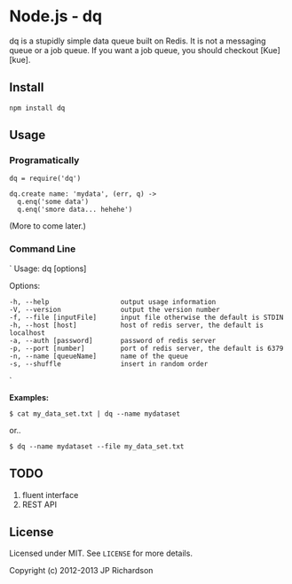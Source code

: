 Node.js - dq
============

dq is a stupidly simple data queue built on Redis. It is not a messaging queue or a job queue. If you want a job queue, you should checkout [Kue][kue].



Install
-------

    npm install dq



Usage
-----

### Programatically

    dq = require('dq')

    dq.create name: 'mydata', (err, q) ->
      q.enq('some data')
      q.enq('smore data... hehehe')

(More to come later.)


### Command Line

`
  Usage: dq [options]

  Options:

    -h, --help                  output usage information
    -V, --version               output the version number
    -f, --file [inputFile]      input file otherwise the default is STDIN
    -h, --host [host]           host of redis server, the default is localhost
    -a, --auth [password]       password of redis server
    -p, --port [number]         port of redis server, the default is 6379
    -n, --name [queueName]      name of the queue
    -s, --shuffle               insert in random order

`

**Examples:**

    $ cat my_data_set.txt | dq --name mydataset

or..

    $ dq --name mydataset --file my_data_set.txt


TODO
----

1. fluent interface
2. REST API


## License

Licensed under MIT. See `LICENSE` for more details.

Copyright (c) 2012-2013 JP Richardson

